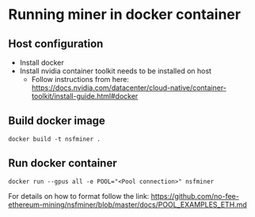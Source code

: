 # Running miner in docker container

## Host configuration

- Install docker
- Install nvidia container toolkit needs to be installed on host
  - Follow instructions from here: https://docs.nvidia.com/datacenter/cloud-native/container-toolkit/install-guide.html#docker


## Build docker image
```shell 
docker build -t nsfminer .
``` 

## Run docker container  
```shell
docker run --gpus all -e POOL="<Pool connection>" nsfminer
``` 
For details on how to format <Pool connection> follow the link: 
    https://github.com/no-fee-ethereum-mining/nsfminer/blob/master/docs/POOL_EXAMPLES_ETH.md

